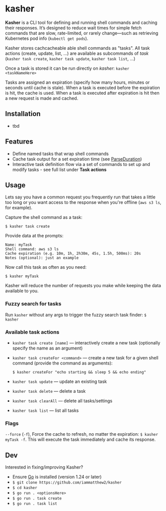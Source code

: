 # kasher

**Kasher** is a CLI tool for defining and running shell commands and caching their responses. It’s designed to reduce wait times for simple fetch commands that are slow, rate-limited, or rarely change—such as retrieving Kubernetes pod info (`kubectl get pods`).

Kasher stores cachcacheable able shell commands as "tasks". All task actions (create, update, list, ...) are available as subcommands of *task* (`kasher task create`, `kasher task update`, `kasher task list`, ...)

Once a task is stored it can be run directly on *kasher*: `kasher <taskNameHere>`

Tasks are assigned an expiration (specify how many hours, minutes or seconds until cache is stale). When a task is executed before the expiration is hit, the cache is used. When a task is executed after expiration is hit then a new request is made and cached.

## Installation

- tbd

## Features

- Define named tasks that wrap shell commands
- Cache task output for a set expiration time (see [ParseDuration](https://pkg.go.dev/time#ParseDuration))
- Interactive task definition flow via a set of commands to set up and modify tasks - see full list under **Task actions**

## Usage

Lets say you have a common request you frequently run that takes a little too long or you want access to the response when you're offline (`aws s3 ls`, for example).

Capture the shell command as a task:

`$ kasher task create`

Provide data at the prompts:

    Name: myTask
    Shell command: aws s3 ls 
    Cache expiration (e.g. 10m, 1h, 2h30m, 45s, 1.5h, 500ms): 20s
    Notes (optional): just an example

Now call this task as often as you need:

`$ kasher myTask`

Kasher will reduce the number of requests you make while keeping the data available to you.

### Fuzzy search for tasks

Run `kasher` without any args to trigger the fuzzy search task finder: `$ kasher`

### Available task actions

- `kasher task create [name]` — interactively create a new task (optionally specify the name as an argument)
- `kasher task createFor <command>` — create a new task for a given shell command (provide the command as arguments):

  `$ kasher createFor "echo starting && sleep 5 && echo ending"`
- `kasher task update` — update an existing task
- `kasher task delete` — delete a task
- `kasher task clearAll` — delete all tasks/settings
- `kasher task list` — list all tasks

### Flags

`--force` (`-f`), Force the cache to refresh, no matter the expiration: `$ kasher myTask -f`. This will execute the task immediately and cache its response.


## Dev

Interested in fixing/improving Kasher?

* Ensure [Go](https://go.dev/dl/) is installed (version 1.24 or later)
* `$ git clone https://github.com/iammatthew2/kasher`
* `$ cd kasher`
* `$ go run . <optionsHere>`
* `$ go run . task create`
* `$ go run . task list`
